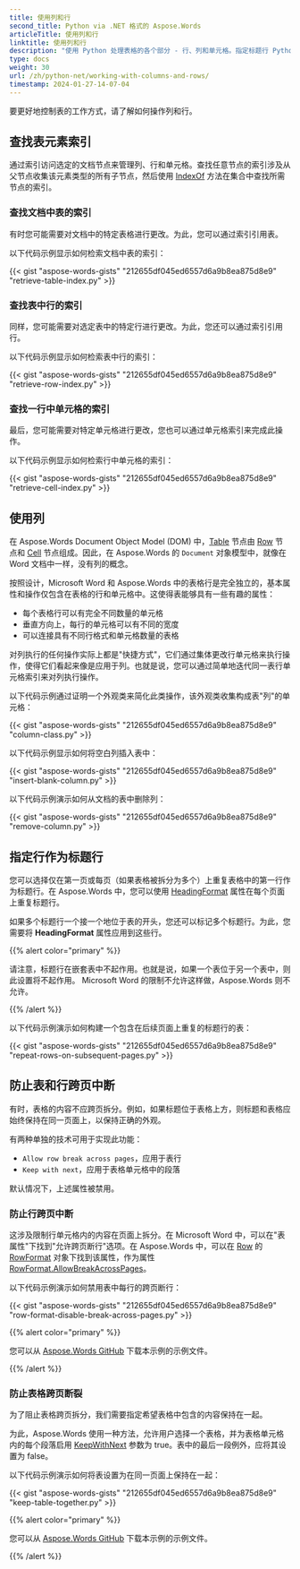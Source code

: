 ```yaml
---
title: 使用列和行
second_title: Python via .NET 格式的 Aspose.Words
articleTitle: 使用列和行
linktitle: 使用列和行
description: "使用 Python 处理表格的各个部分 - 行、列和单元格。指定标题行 Python。"
type: docs
weight: 30
url: /zh/python-net/working-with-columns-and-rows/
timestamp: 2024-01-27-14-07-04
---
```


要更好地控制表的工作方式，请了解如何操作列和行。

## 查找表元素索引

通过索引访问选定的文档节点来管理列、行和单元格。查找任意节点的索引涉及从父节点收集该元素类型的所有子节点，然后使用 [IndexOf](https://reference.aspose.com/words/python-net/aspose.words/nodecollection/index_of/) 方法在集合中查找所需节点的索引。

### 查找文档中表的索引

有时您可能需要对文档中的特定表格进行更改。为此，您可以通过索引引用表。

以下代码示例显示如何检索文档中表的索引：

{{< gist "aspose-words-gists" "212655df045ed6557d6a9b8ea875d8e9" "retrieve-table-index.py" >}}

### 查找表中行的索引

同样，您可能需要对选定表中的特定行进行更改。为此，您还可以通过索引引用行。

以下代码示例显示如何检索表中行的索引：

{{< gist "aspose-words-gists" "212655df045ed6557d6a9b8ea875d8e9" "retrieve-row-index.py" >}}

### 查找一行中单元格的索引

最后，您可能需要对特定单元格进行更改，您也可以通过单元格索引来完成此操作。

以下代码示例显示如何检索行中单元格的索引：

{{< gist "aspose-words-gists" "212655df045ed6557d6a9b8ea875d8e9" "retrieve-cell-index.py" >}}

## 使用列

在 Aspose.Words Document Object Model (DOM) 中，[Table](https://reference.aspose.com/words/python-net/aspose.words.tables/table/) 节点由 [Row](https://reference.aspose.com/words/python-net/aspose.words.tables/row/) 节点和 [Cell](https://reference.aspose.com/words/python-net/aspose.words.tables/cell/) 节点组成。因此，在 Aspose.Words 的 `Document` 对象模型中，就像在 Word 文档中一样，没有列的概念。

按照设计，Microsoft Word 和 Aspose.Words 中的表格行是完全独立的，基本属性和操作仅包含在表格的行和单元格中。这使得表能够具有一些有趣的属性：

- 每个表格行可以有完全不同数量的单元格
- 垂直方向上，每行的单元格可以有不同的宽度
- 可以连接具有不同行格式和单元格数量的表格

对列执行的任何操作实际上都是"快捷方式"，它们通过集体更改行单元格来执行操作，使得它们看起来像是应用于列。也就是说，您可以通过简单地迭代同一表行单元格索引来对列执行操作。

以下代码示例通过证明一个外观类来简化此类操作，该外观类收集构成表"列"的单元格：

{{< gist "aspose-words-gists" "212655df045ed6557d6a9b8ea875d8e9" "column-class.py" >}}

以下代码示例显示如何将空白列插入表中：

{{< gist "aspose-words-gists" "212655df045ed6557d6a9b8ea875d8e9" "insert-blank-column.py" >}}

以下代码示例演示如何从文档的表中删除列：

{{< gist "aspose-words-gists" "212655df045ed6557d6a9b8ea875d8e9" "remove-column.py" >}}

## 指定行作为标题行

您可以选择仅在第一页或每页（如果表格被拆分为多个）上重复表格中的第一行作为标题行。在 Aspose.Words 中，您可以使用 [HeadingFormat](https://reference.aspose.com/words/python-net/aspose.words.tables/rowformat/heading_format/) 属性在每个页面上重复标题行。

如果多个标题行一个接一个地位于表的开头，您还可以标记多个标题行。为此，您需要将 **HeadingFormat** 属性应用到这些行。

{{% alert color="primary" %}}

请注意，标题行在嵌套表中不起作用。也就是说，如果一个表位于另一个表中，则此设置将不起作用。 Microsoft Word 的限制不允许这样做，Aspose.Words 则不允许。

{{% /alert %}}

以下代码示例演示如何构建一个包含在后续页面上重复的标题行的表：

{{< gist "aspose-words-gists" "212655df045ed6557d6a9b8ea875d8e9" "repeat-rows-on-subsequent-pages.py" >}}

## 防止表和行跨页中断

有时，表格的内容不应跨页拆分。例如，如果标题位于表格上方，则标题和表格应始终保持在同一页面上，以保持正确的外观。

有两种单独的技术可用于实现此功能：

- `Allow row break across pages`，应用于表行
- `Keep with next`，应用于表格单元格中的段落

默认情况下，上述属性被禁用。

### 防止行跨页中断

这涉及限制行单元格内的内容在页面上拆分。在 Microsoft Word 中，可以在"表属性"下找到"允许跨页断行"选项。在 Aspose.Words 中，可以在 [Row](https://reference.aspose.com/words/python-net/aspose.words.tables/row/) 的 [RowFormat](https://reference.aspose.com/words/python-net/aspose.words.tables/rowformat/) 对象下找到该属性，作为属性 [RowFormat.AllowBreakAcrossPages](https://reference.aspose.com/words/python-net/aspose.words.tables/rowformat/allow_break_across_pages/)。

以下代码示例演示如何禁用表中每行的跨页断行：

{{< gist "aspose-words-gists" "212655df045ed6557d6a9b8ea875d8e9" "row-format-disable-break-across-pages.py" >}}

{{% alert color="primary" %}}

您可以从 [Aspose.Words GitHub](https://github.com/aspose-words/Aspose.Words-for-Python-via-.NET/blob/master/Examples/Data/Table%20spanning%20two%20pages.docx) 下载本示例的示例文件。

{{% /alert %}}

### 防止表格跨页断裂

为了阻止表格跨页拆分，我们需要指定希望表格中包含的内容保持在一起。

为此，Aspose.Words 使用一种方法，允许用户选择一个表格，并为表格单元格内的每个段落启用 [KeepWithNext](https://reference.aspose.com/words/python-net/aspose.words/paragraphformat/keep_with_next/) 参数为 true。表中的最后一段例外，应将其设置为 false。

以下代码示例演示如何将表设置为在同一页面上保持在一起：

{{< gist "aspose-words-gists" "212655df045ed6557d6a9b8ea875d8e9" "keep-table-together.py" >}}

{{% alert color="primary" %}}

您可以从 [Aspose.Words GitHub](https://github.com/aspose-words/Aspose.Words-for-Python-via-.NET/blob/master/Examples/Data/Table%20spanning%20two%20pages.docx) 下载本示例的示例文件。

{{% /alert %}}
